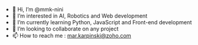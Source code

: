 - 👋 Hi, I’m @mmk-nini
- 👀 I’m interested in AI, Robotics and Web development
- 🌱 I’m currently learning Python, JavaScript and Front-end development
- 💞️ I’m looking to collaborate on any project
- 📫 How to reach me : mar.karpinski@zoho.com

<!---
mmk-nini/mmk-nini is a ✨ special ✨ repository because its `README.md` (this file) appears on your GitHub profile.
You can click the Preview link to take a look at your changes.
--->
